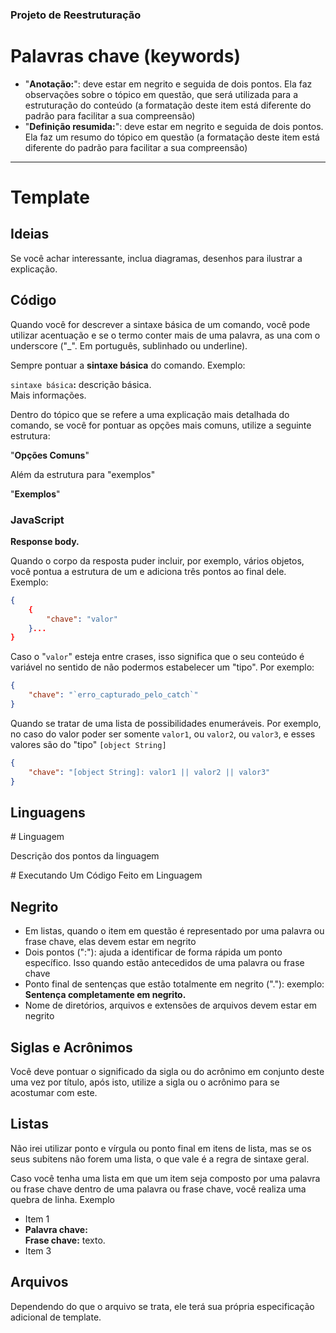 ### Projeto de Reestruturação

# Palavras chave (keywords)

- "**Anotação:**": deve estar em negrito e seguida de dois pontos. Ela faz observações sobre o tópico em questão, que será utilizada para a estruturação do conteúdo (a formatação deste item está diferente do padrão para facilitar a sua compreensão)
- "**Definição resumida:**": deve estar em negrito e seguida de dois pontos. Ela faz um resumo do tópico em questão (a formatação deste item está diferente do padrão para facilitar a sua compreensão)

---

# Template

## Ideias

Se você achar interessante, inclua diagramas, desenhos para ilustrar a explicação.

## Código

Quando você for descrever a sintaxe básica de um comando, você pode utilizar acentuação e se o termo conter mais de uma palavra, as una com o underscore ("_". Em português, sublinhado ou underline).

Sempre pontuar a **sintaxe básica** do comando. Exemplo:

`sintaxe básica`**:** descrição básica.\
Mais informações.

Dentro do tópico que se refere a uma explicação mais detalhada do comando, se você for pontuar as opções mais comuns, utilize a seguinte estrutura:

"**Opções Comuns**"

Além da estrutura para "exemplos"

"**Exemplos**"

### JavaScript

**Response body.**

Quando o corpo da resposta puder incluir, por exemplo, vários objetos, você pontua a estrutura de um e adiciona três pontos ao final dele. Exemplo:

```json
{
    {
        "chave": "valor"
    }...
}
```

Caso o "`valor`" esteja entre crases, isso significa que o seu conteúdo é variável no sentido de não podermos estabelecer um "tipo". Por exemplo:

```json
{
    "chave": "`erro_capturado_pelo_catch`"
}
```

Quando se tratar de uma lista de possibilidades enumeráveis. Por exemplo, no caso do valor poder ser somente `valor1`, ou `valor2`, ou `valor3`, e esses valores são do "tipo" `[object String]`

```json
{
    "chave": "[object String]: valor1 || valor2 || valor3"
}
```

## Linguagens

\# Linguagem

Descrição dos pontos da linguagem

\# Executando Um Código Feito em Linguagem

## Negrito

- Em listas, quando o item em questão é representado por uma palavra ou frase chave, elas devem estar em negrito
- Dois pontos (":"): ajuda a identificar de forma rápida um ponto específico. Isso quando estão antecedidos de uma palavra ou frase chave
- Ponto final de sentenças que estão totalmente em negrito ("."): exemplo: **Sentença completamente em negrito.**
- Nome de diretórios, arquivos e extensões de arquivos devem estar em negrito

## Siglas e Acrônimos

Você deve pontuar o significado da sigla ou do acrônimo em conjunto deste uma vez por título, após isto, utilize a sigla ou o acrônimo para se acostumar com este.

## Listas

Não irei utilizar ponto e vírgula ou ponto final em itens de lista, mas se os seus subitens não forem uma lista, o que vale é a regra de sintaxe geral.

Caso você tenha uma lista em que um item seja composto por uma palavra ou frase chave dentro de uma palavra ou frase chave, você realiza uma quebra de linha. Exemplo

- Item 1
- **Palavra chave:**\
    **Frase chave:** texto.
- Item 3

## Arquivos

Dependendo do que o arquivo se trata, ele terá sua própria especificação adicional de template.